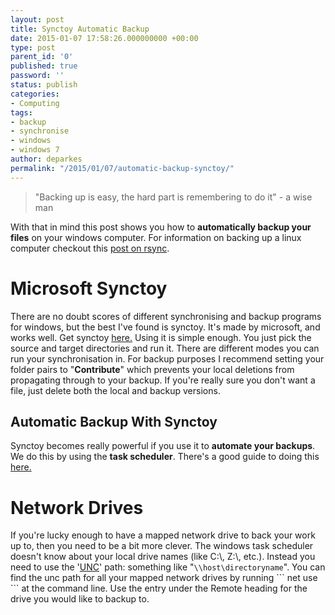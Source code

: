 ```yaml
---
layout: post
title: Synctoy Automatic Backup
date: 2015-01-07 17:58:26.000000000 +00:00
type: post
parent_id: '0'
published: true
password: ''
status: publish
categories:
- Computing
tags:
- backup
- synchronise
- windows
- windows 7
author: deparkes
permalink: "/2015/01/07/automatic-backup-synctoy/"
---
```

<blockquote>"Backing up is easy, the hard part is remembering to do it" - a wise man</blockquote>
With that in mind this post shows you how to <strong>automatically backup your files</strong> on your windows computer.
For information on backing up a linux computer checkout this <a title="Keeping in sync with rsync" href="{{site.baseurl}}/2014/02/14/keeping-in-sync-with-rsync/">post on rsync</a>.
<h1>Microsoft Synctoy</h1>
There are no doubt scores of different synchronising and backup programs for windows, but the best I've found is synctoy. It's made by microsoft, and works well.
Get synctoy <a href="https://www.microsoft.com/en-gb/download/details.aspx?id=15155">here.</a>
Using it is simple enough. You just pick the source and target directories and run it.
There are different modes you can run your synchronisation in. For backup purposes I recommend setting your folder pairs to "<strong>Contribute</strong>" which prevents your local deletions from propagating through to your backup. If you're really sure you don't want a file, just delete both the local and backup versions.
<h2>Automatic Backup With Synctoy</h2>
Synctoy becomes really powerful if you use it to <strong>automate your backups</strong>.
We do this by using the <strong>task scheduler</strong>.
There's a good guide to doing this <a href="https://www.howtogeek.com/howto/25046/schedule-synctoy-to-run-automatically-with-task-scheduler-in-windows-7/">here.</a>
<h1>Network Drives</h1>
If you're lucky enough to have a mapped network drive to back your work up to, then you need to be a bit more clever.
The windows task scheduler doesn't know about your local drive names (like C:\, Z:\, etc.). Instead you need to use the '<a href="https://en.wikipedia.org/wiki/Path_%28computing%29#UNC_in_Windows">UNC</a>' path: something like "<code>\\host\directoryname</code>".
You can find the unc path for all your mapped network drives by running
```
net use
```
at the command line.
Use the entry under the Remote heading for the drive you would like to backup to.
